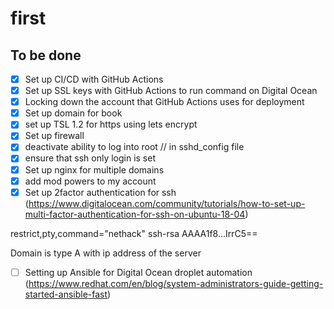 # first

## To be done

- [x] Set up CI/CD with GitHub Actions
- [x] Set up SSL keys with GitHub Actions to run command on Digital Ocean
- [x] Locking down the account that GitHub Actions uses for deployment
- [x] Set up domain for book
- [x] set up TSL 1.2 for https using lets encrypt
- [x] Set up firewall
- [x] deactivate ability to log into root // in sshd_config file
- [x] ensure that ssh only login is set
- [x] Set up nginx for multiple domains
- [x] add mod powers to my account
- [x] Set up 2factor authentication for ssh (https://www.digitalocean.com/community/tutorials/how-to-set-up-multi-factor-authentication-for-ssh-on-ubuntu-18-04)

restrict,pty,command="nethack" ssh-rsa AAAA1f8...IrrC5==

Domain is type A with ip address of the server

- [ ] Setting up Ansible for Digital Ocean droplet automation (https://www.redhat.com/en/blog/system-administrators-guide-getting-started-ansible-fast)
